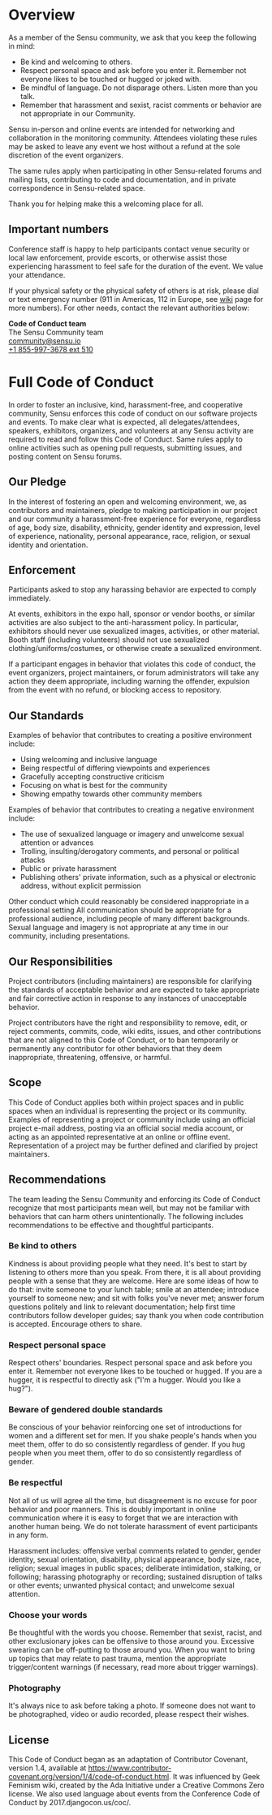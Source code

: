 # Overview

As a member of the Sensu community, we ask that you keep the following in mind:

  * Be kind and welcoming to others.
  * Respect personal space and ask before you enter it. Remember not
    everyone likes to be touched or hugged or joked with.
  * Be mindful of language. Do not disparage others. Listen more than you talk.
  * Remember that harassment and sexist, racist comments or behavior are not
    appropriate in our Community.

Sensu in-person and online events are intended for networking and
collaboration in the monitoring community. Attendees violating these rules may
be asked to leave any event we host without a refund at the sole discretion of
the event organizers.

The same rules apply when participating in other Sensu-related forums and
mailing lists, contributing to code and documentation, and in private
correspondence in Sensu-related space.

Thank you for helping make this a welcoming place for all.


## Important numbers

Conference staff is happy to help participants contact venue security or local
law enforcement, provide escorts, or otherwise assist those experiencing
harassment to feel safe for the duration of the event. We value your
attendance.

If your physical safety or the physical safety of others is at risk, please
dial or text emergency number (911 in Americas, 112 in Europe, see [wiki][]
page for more numbers). For other needs, contact the relevant authorities
below:

   [wiki]:
      https://en.wikipedia.org/wiki/List_of_emergency_telephone_numbers
      (List of emergency numbers)

**Code of Conduct team**  
The Sensu Community team  
community@sensu.io  
[+1 855-997-3678 ext 510](tel:+18559973678,,510)


# Full Code of Conduct

In order to foster an inclusive, kind, harassment-free, and cooperative
community, Sensu enforces this code of conduct on our software projects and
events. To make clear what is expected, all delegates/attendees, speakers,
exhibitors, organizers, and volunteers at any Sensu activity are required to
read and follow this Code of Conduct. Same rules apply to online activities
such as opening pull requests, submitting issues, and posting content on Sensu
forums.


## Our Pledge

In the interest of fostering an open and welcoming environment, we, as
contributors and maintainers, pledge to making participation in our project
and our community a harassment-free experience for everyone, regardless of
age, body size, disability, ethnicity, gender identity and expression, level
of experience, nationality, personal appearance, race, religion, or sexual
identity and orientation.


## Enforcement

Participants asked to stop any harassing behavior are expected to comply
immediately.

At events, exhibitors in the expo hall, sponsor or vendor booths, or similar
activities are also subject to the anti-harassment policy. In particular,
exhibitors should never use sexualized images, activities, or other material.
Booth staff (including volunteers) should not use sexualized
clothing/uniforms/costumes, or otherwise create a sexualized environment.

If a participant engages in behavior that violates this code of conduct, the
event organizers, project maintainers, or forum administrators will take any
action they deem appropriate, including warning the offender, expulsion from
the event with no refund, or blocking access to repository.


## Our Standards

Examples of behavior that contributes to creating a positive environment
include:

  * Using welcoming and inclusive language
  * Being respectful of differing viewpoints and experiences
  * Gracefully accepting constructive criticism
  * Focusing on what is best for the community
  * Showing empathy towards other community members

Examples of behavior that contributes to creating a negative environment
include:

  * The use of sexualized language or imagery and unwelcome sexual attention
    or advances
  * Trolling, insulting/derogatory comments, and personal or political attacks
  * Public or private harassment
  * Publishing others' private information, such as a physical or electronic
    address, without explicit permission

Other conduct which could reasonably be considered inappropriate in a
professional setting All communication should be appropriate for a
professional audience, including people of many different backgrounds. Sexual
language and imagery is not appropriate at any time in our community,
including presentations.


## Our Responsibilities

Project contributors (including maintainers) are responsible for clarifying
the standards of acceptable behavior and are expected to take appropriate and
fair corrective action in response to any instances of unacceptable behavior.

Project contributors have the right and responsibility to remove, edit, or
reject comments, commits, code, wiki edits, issues, and other contributions
that are not aligned to this Code of Conduct, or to ban temporarily or
permanently any contributor for other behaviors that they deem inappropriate,
threatening, offensive, or harmful.


## Scope

This Code of Conduct applies both within project spaces and in public spaces
when an individual is representing the project or its community. Examples of
representing a project or community include using an official project e-mail
address, posting via an official social media account, or acting as an
appointed representative at an online or offline event. Representation of a
project may be further defined and clarified by project maintainers.


## Recommendations

The team leading the Sensu Community and enforcing its Code of Conduct
recognize that most participants mean well, but may not be familiar with
behaviors that can harm others unintentionally. The following includes
recommendations to be effective and thoughtful participants.


### Be kind to others

Kindness is about providing people what they need. It's best to start by
listening to others more than you speak. From there, it is all about providing
people with a sense that they are welcome. Here are some ideas of how to do
that: invite someone to your lunch table; smile at an attendee; introduce
yourself to someone new; and sit with folks you've never met; answer forum
questions politely and link to relevant documentation; help first time
contributors follow developer guides; say thank you when code contribution is
accepted. Encourage others to share.


### Respect personal space

Respect others' boundaries. Respect personal space and ask before you enter
it. Remember not everyone likes to be touched or hugged. If you are a hugger,
it is respectful to directly ask ("I'm a hugger. Would you like a hug?").


### Beware of gendered double standards

Be conscious of your behavior reinforcing one set of introductions for women
and a different set for men. If you shake people's hands when you meet them,
offer to do so consistently regardless of gender. If you hug people when you
meet them, offer to do so consistently regardless of gender.


### Be respectful

Not all of us will agree all the time, but disagreement is no excuse for poor
behavior and poor manners. This is doubly important in online communication
where it is easy to forget that we are interaction with another human being.
We do not tolerate harassment of event participants in any form.

Harassment includes: offensive verbal comments related to gender, gender
identity, sexual orientation, disability, physical appearance, body size,
race, religion; sexual images in public spaces; deliberate intimidation,
stalking, or following; harassing photography or recording; sustained
disruption of talks or other events; unwanted physical contact; and unwelcome
sexual attention.


### Choose your words

Be thoughtful with the words you choose. Remember that sexist, racist, and
other exclusionary jokes can be offensive to those around you. Excessive
swearing can be off-putting to those around you. When you want to bring up
topics that may relate to past trauma, mention the appropriate trigger/content
warnings (if necessary, read more about trigger warnings).


### Photography

It's always nice to ask before taking a photo. If someone does not want to be
photographed, video or audio recorded, please respect their wishes.


## License

This Code of Conduct began as an adaptation of Contributor Covenant, version
1.4, available at
https://www.contributor-covenant.org/version/1/4/code-of-conduct.html. It was
influenced by Geek Feminism wiki, created by the Ada Initiative under a
Creative Commons Zero license. We also used language about events from the
Conference Code of Conduct by 2017.djangocon.us/coc/.
